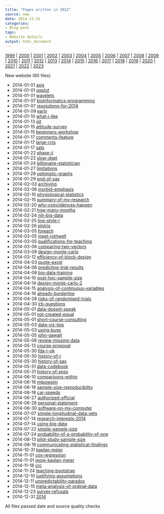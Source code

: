 ```yaml
---
title: "Pages written in 2022"
source: new
date: 2014-12-31
categories:
- Blog post
tags:
- Website details
output: html_document
---
```

 
[1999](http://new.pmean.com/1999/) | [2000](http://new.pmean.com/2000/) | [2001](http://new.pmean.com/2001/) | [2002](http://new.pmean.com/2002/) | [2003](http://new.pmean.com/2003/) | [2004](http://new.pmean.com/2004/) | [2005](http://new.pmean.com/2005/) | [2006](http://new.pmean.com/2006/) | [2007](http://new.pmean.com/2007/) | [2008](http://new.pmean.com/2008/) | [2009](http://new.pmean.com/2009/) | [2010](http://new.pmean.com/2010/) | [2011](http://new.pmean.com/2011/) | [2012](http://new.pmean.com/2012/) | [2013](http://new.pmean.com/2013/) | [2014](http://new.pmean.com/2014/) | [2015](http://new.pmean.com/2015/) | [2016](http://new.pmean.com/2016/) | [2017](http://new.pmean.com/2017/) | [2018](http://new.pmean.com/2018/) | [2019](http://new.pmean.com/2019/) | [2020](http://new.pmean.com/2020/) | [2021](http://new.pmean.com/2021/) | [2022](http://new.pmean.com/2022/) | [2023](http://new.pmean.com/2023/)
 
New website (80 files)
 
+ 2014-01-01 [axis](http://new.pmean.com/axis/)    
+ 2014-01-01 [qqplot](http://new.pmean.com/qqplot/)    
+ 2014-01-01 [wavelets](http://new.pmean.com/wavelets/)    
+ 2014-01-07 [bioinformatics-programming](http://new.pmean.com/bioinformatics-programming/)    
+ 2014-01-07 [resolutions-for-2014](http://new.pmean.com/resolutions-for-2014/)    
+ 2014-01-09 [early](http://new.pmean.com/early/)    
+ 2014-01-10 [what-i-like](http://new.pmean.com/what-i-like/)    
+ 2014-01-13 [git](http://new.pmean.com/git/)    
+ 2014-01-15 [attitude-survey](http://new.pmean.com/attitude-survey/)    
+ 2014-01-15 [beginners-workshop](http://new.pmean.com/beginners-workshop/)    
+ 2014-01-17 [comments-feature](http://new.pmean.com/comments-feature/)    
+ 2014-01-17 [large-rcts](http://new.pmean.com/large-rcts/)    
+ 2014-01-17 [sats](http://new.pmean.com/sats/)    
+ 2014-01-22 [phase-ii](http://new.pmean.com/phase-ii/)    
+ 2014-01-22 [slow-dget](http://new.pmean.com/slow-dget/)    
+ 2014-01-24 [billionaire-statistician](http://new.pmean.com/billionaire-statistician/)    
+ 2014-01-27 [limitations](http://new.pmean.com/limitations/)    
+ 2014-01-28 [optimistic-graphs](http://new.pmean.com/optimistic-graphs/)    
+ 2014-01-29 [end-of-sas](http://new.pmean.com/end-of-sas/)    
+ 2014-02-03 [archiving](http://new.pmean.com/archiving/)    
+ 2014-02-06 [morbid-emphasis](http://new.pmean.com/morbid-emphasis/)    
+ 2014-02-10 [physiological-statistics](http://new.pmean.com/physiological-statistics/)    
+ 2014-02-15 [summary-of-my-research](http://new.pmean.com/summary-of-my-research/)    
+ 2014-02-20 [why-coincidences-happen](http://new.pmean.com/why-coincidences-happen/)    
+ 2014-02-21 [how-many-months](http://new.pmean.com/how-many-months/)    
+ 2014-02-24 [nih-big-data](http://new.pmean.com/nih-big-data/)    
+ 2014-02-25 [line-style-r](http://new.pmean.com/line-style-r/)    
+ 2014-02-26 [plotrix](http://new.pmean.com/plotrix/)    
+ 2014-03-05 [foreach](http://new.pmean.com/foreach/)    
+ 2014-03-05 [meet-rothwell](http://new.pmean.com/meet-rothwell/)    
+ 2014-03-05 [qualifications-for-teaching](http://new.pmean.com/qualifications-for-teaching/)    
+ 2014-03-06 [comparing-two-vectors](http://new.pmean.com/comparing-two-vectors/)    
+ 2014-03-09 [design-monte-carlo](http://new.pmean.com/design-monte-carlo/)    
+ 2014-03-12 [efficiency-of-block-design](http://new.pmean.com/efficiency-of-block-design/)    
+ 2014-04-03 [quote-excel](http://new.pmean.com/quote-excel/)    
+ 2014-04-06 [predicting-trial-results](http://new.pmean.com/predicting-trial-results/)    
+ 2014-04-08 [big-data-training](http://new.pmean.com/big-data-training/)    
+ 2014-04-10 [post-hoc-sample-size](http://new.pmean.com/post-hoc-sample-size/)    
+ 2014-04-14 [design-monte-carlo-2](http://new.pmean.com/design-monte-carlo-2/)    
+ 2014-04-15 [analysis-of-continuous-variables](http://new.pmean.com/analysis-of-continuous-variables/)    
+ 2014-04-16 [already-borderline](http://new.pmean.com/already-borderline/)    
+ 2014-04-28 [risks-of-randomised-trials](http://new.pmean.com/risks-of-randomised-trials/)    
+ 2014-04-30 [irb-questions](http://new.pmean.com/irb-questions/)    
+ 2014-05-01 [data-doesnt-speak](http://new.pmean.com/data-doesnt-speak/)    
+ 2014-05-01 [not-created-equal](http://new.pmean.com/not-created-equal/)    
+ 2014-05-01 [short-course-consulting](http://new.pmean.com/short-course-consulting/)    
+ 2014-05-03 [data-viz-tips](http://new.pmean.com/data-viz-tips/)    
+ 2014-05-03 [using-bugs](http://new.pmean.com/using-bugs/)    
+ 2014-05-05 [john-gawalt](http://new.pmean.com/john-gawalt/)    
+ 2014-05-06 [review-missing-data](http://new.pmean.com/review-missing-data/)    
+ 2014-05-13 [course-proposal](http://new.pmean.com/course-proposal/)    
+ 2014-05-30 [fda-r-ok](http://new.pmean.com/fda-r-ok/)    
+ 2014-05-30 [history-of-r](http://new.pmean.com/history-of-r/)    
+ 2014-05-30 [history-of-sas](http://new.pmean.com/history-of-sas/)    
+ 2014-05-31 [data-codebook](http://new.pmean.com/data-codebook/)    
+ 2014-05-31 [history-of-spss](http://new.pmean.com/history-of-spss/)    
+ 2014-06-10 [comparisons-within](http://new.pmean.com/comparisons-within/)    
+ 2014-06-16 [mlpowsim](http://new.pmean.com/mlpowsim/)    
+ 2014-06-16 [sample-size-reproducibility](http://new.pmean.com/sample-size-reproducibility/)    
+ 2014-06-18 [car-speeds](http://new.pmean.com/car-speeds/)    
+ 2014-06-27 [authorized-official](http://new.pmean.com/authorized-official/)    
+ 2014-06-28 [personal-statement](http://new.pmean.com/personal-statement/)    
+ 2014-06-30 [software-on-my-computer](http://new.pmean.com/software-on-my-computer/)    
+ 2014-07-07 [simple-longitudinal-data-sets](http://new.pmean.com/simple-longitudinal-data-sets/)    
+ 2014-07-14 [research-interests-2014](http://new.pmean.com/research-interests-2014/)    
+ 2014-07-14 [using-big-data](http://new.pmean.com/using-big-data/)    
+ 2014-07-22 [simple-sample-size](http://new.pmean.com/simple-sample-size/)    
+ 2014-07-24 [probability-of-a-probability-of-one](http://new.pmean.com/probability-of-a-probability-of-one/)    
+ 2014-08-13 [pilot-study-sample-size](http://new.pmean.com/pilot-study-sample-size/)    
+ 2014-08-19 [communicating-statistical-findings](http://new.pmean.com/communicating-statistical-findings/)    
+ 2014-10-31 [kaplan-meier](http://new.pmean.com/kaplan-meier/)    
+ 2014-11-01 [cox-regression](http://new.pmean.com/cox-regression/)    
+ 2014-11-01 [more-kaplan-meier](http://new.pmean.com/more-kaplan-meier/)    
+ 2014-11-18 [crc](http://new.pmean.com/crc/)    
+ 2014-11-24 [teaching-bootstrap](http://new.pmean.com/teaching-bootstrap/)    
+ 2014-12-10 [justifying-assumptions](http://new.pmean.com/justifying-assumptions/)    
+ 2014-12-11 [unpredictability-paradox](http://new.pmean.com/unpredictability-paradox/)    
+ 2014-12-15 [meta-analysis-of-ordinal-data](http://new.pmean.com/meta-analysis-of-ordinal-data/)    
+ 2014-12-23 [survey-refusals](http://new.pmean.com/survey-refusals/)    
+ 2014-12-31 [2014](http://new.pmean.com/2014/)  
 
All files passed date and source quality checks
